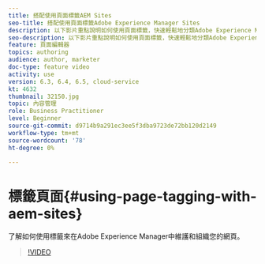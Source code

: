 ```yaml
---
title: 搭配使用頁面標籤AEM Sites
seo-title: 搭配使用頁面標籤Adobe Experience Manager Sites
description: 以下影片重點說明如何使用頁面標籤，快速輕鬆地分類Adobe Experience Manager中網站內的內容。
seo-description: 以下影片重點說明如何使用頁面標籤，快速輕鬆地分類Adobe Experience Manager中網站內的內容。
feature: 頁面編輯器
topics: authoring
audience: author, marketer
doc-type: feature video
activity: use
version: 6.3, 6.4, 6.5, cloud-service
kt: 4632
thumbnail: 32150.jpg
topic: 內容管理
role: Business Practitioner
level: Beginner
source-git-commit: d9714b9a291ec3ee5f3dba9723de72bb120d2149
workflow-type: tm+mt
source-wordcount: '78'
ht-degree: 0%

---
```



# 標籤頁面{#using-page-tagging-with-aem-sites}

了解如何使用標籤來在Adobe Experience Manager中維護和組織您的網頁。

>[!VIDEO](https://video.tv.adobe.com/v/32150?quality=12&learn=on)
